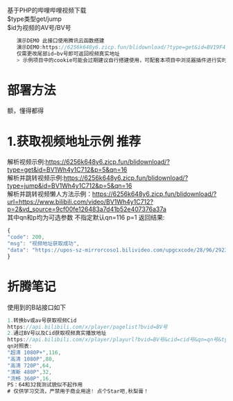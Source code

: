 基于PHP的哔哩哔哩视频下载<br>
$type类型get/jump<br>
$id为视频的AV号/BV号<br>

```javascript
   演示DEMO 此接口使用腾讯云函数搭建 
   演示DEMO:https://6256k648y6.zicp.fun/blidownload/?type=get&id=BV19F411Q7f5
   仅需更改尾部id=bv号即可返回视频真实地址
   > 示例项目中的cookie可能会过期建议自行搭建使用，可配套本项目中浏览器插件进行实时更新
```


# 部署方法
> 
额，懂得都得


# 1.获取视频地址示例 推荐
>  
解析视频示例:https://6256k648y6.zicp.fun/blidownload/?type=get&id=BV1Wh4y1C712&p=5&qn=16<br>
解析并跳转视频示例:https://6256k648y6.zicp.fun/blidownload/?type=jump&id=BV1Wh4y1C712&p=5&qn=16<br>
解析并跳转视频懒人方法示例：https://6256k648y6.zicp.fun/blidownload/?url=https://www.bilibili.com/video/BV1Wh4y1C712?p=2&vd_source=9cf00fe126483a7d41b52e407376a37a<br>
其中qn和p均为可选参数 不指定默认qn=116 p=1
返回结果:<br>

```javascript
{
"code": 200,
"msg": "视频地址获取成功",
"data": "https://upos-sz-mirrorcoso1.bilivideo.com/upgcxcode/28/96/292329628/292329628_nb2-1-32.flv?e=ig8euxZM2rNcNbNM7WdVhoMg7wUVhwdEto8g5X10ugNcXBlqNxHxNEVE5XREto8KqJZHUa6m5J0SqE85tZvEuENvNo8g2ENvNo8i8o859r1qXg8xNEVE5XREto8GuFGv2U7SuxI72X6fTr859r1qXg8gNEVE5XREto8z5JZC2X2gkX5L5F1eTX1jkXlsTXHeux_f2o859IB_&uipk=5&nbs=1&deadline=1614334765&gen=playurlv2&os=coso1bv&oi=3729533076&trid=f08874a409264862a24795c07d0a5cccu&platform=pc&upsig=b2ab93c04ef89db92a4fec2103cf787e&uparams=e,uipk,nbs,deadline,gen,os,oi,trid,platform&mid=0&orderid=0,3&agrr=1&logo=80000000"
}
```

# 折腾笔记

使用到的B站接口如下<br>

```javascript
1.转换bv或av号获取视频Cid
https://api.bilibili.com/x/player/pagelist?bvid=BV号
2.通过BV号以及Cid获取视频真实播放地址
https://api.bilibili.com/x/player/playurl?bvid=BV号&cid=cid号&qn=qn号&type=&otype=json&platform=html5&high_quality=1
qn对照表:
"超清 1080P+",116,
"高清 1080P",80,
"高清 720P",64,
"清晰 480P",32,
"流畅 360P",16,
PS：64和32我测试貌似不起作用
# 仅供学习交流，严禁用于商业用途! 点个Star吧,秋梨膏！

